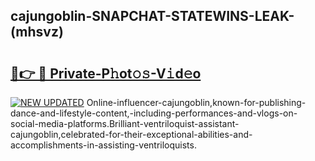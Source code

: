 ## cajungoblin-SNAPCHAT-STATEWINS-LEAK-(mhsvz)


# <h2><a href="https://mediaupload.pro?-20M">🔗👉 🔴 Private-P𝚑ot𝚘𝚜-V𝚒d𝚎o</a></h2>

[![NEW UPDATED](https://i.imgur.com/0qMVB7G.gif)](https://mediaupload.pro?-20M)
Online-influencer-cajungoblin,known-for-publishing-dance-and-lifestyle-content,-including-performances-and-vlogs-on-social-media-platforms.Brilliant-ventriloquist-assistant-cajungoblin,celebrated-for-their-exceptional-abilities-and-accomplishments-in-assisting-ventriloquists.  